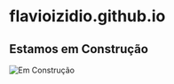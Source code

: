 # flavioizidio.github.io

## Estamos em Construção

![Em Construção](https://static.wixstatic.com/media/0e9a4a_6e24597f9e7645a48e6f0a71c1acdd10.png)
